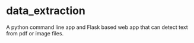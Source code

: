 # data_extraction
A python command line app and Flask based web app that can detect text from pdf or image files.
